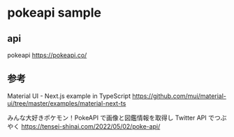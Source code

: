 # pokeapi sample

## api

pokeapi
https://pokeapi.co/

## 参考

Material UI - Next.js example in TypeScript
https://github.com/mui/material-ui/tree/master/examples/material-next-ts

みんな大好きポケモン！PokeAPI で画像と図鑑情報を取得し Twitter API でつぶやく
https://tensei-shinai.com/2022/05/02/poke-api/
